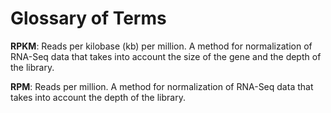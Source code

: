 # Glossary of Terms

**RPKM**: Reads per kilobase (kb) per million. A method for normalization of RNA-Seq data that takes into account the size of the gene and the depth of the library.

**RPM**: Reads per million. A method for normalization of RNA-Seq data that takes into account the depth of the library.

